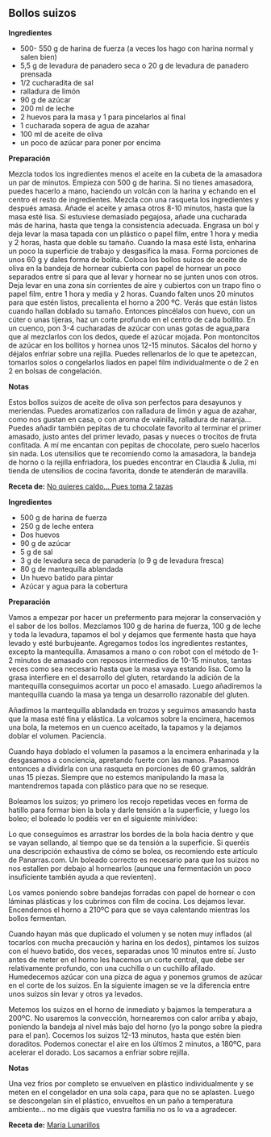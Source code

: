 ## Bollos suizos

**Ingredientes**

- 500- 550 g de harina de fuerza (a veces los hago con harina normal y salen bien)
- 5,5 g de levadura de panadero seca o 20 g de levadura de panadero prensada
- 1/2 cucharadita de sal
- ralladura de limón
- 90 g de azúcar
- 200 ml de leche
- 2 huevos para la masa y 1 para pincelarlos al final
- 1 cucharada sopera de agua de azahar
- 100 ml de aceite de oliva
- un poco de azúcar para poner por encima

**Preparación**

Mezcla todos los ingredientes menos el aceite en la cubeta de la amasadora un par de minutos. Empieza con 500 g de harina.
Si no tienes amasadora, puedes hacerlo a mano, haciendo un volcán con la harina y echando en el centro el resto de ingredientes. Mezcla con una rasqueta los ingredientes y después amasa.
Añade el aceite y amasa otros 8-10 minutos, hasta que la masa esté lisa. Si estuviese demasiado pegajosa, añade una cucharada más de harina, hasta que tenga la consistencia adecuada.
Engrasa un bol y deja levar la masa tapada con un plástico o papel film, entre 1 hora y media y 2 horas, hasta que doble su tamaño.
Cuando la masa esté lista, enharina un poco la superficie de trabajo y desgasifica la masa.
Forma porciones de unos 60 g y dales forma de bolita.
Coloca los bollos suizos de aceite de oliva en la bandeja de hornear cubierta con papel de hornear un poco separados entre sí para que al levar y hornear no se junten unos con otros.
Deja levar en una zona sin corrientes de aire y cubiertos con un trapo fino o papel film, entre 1 hora y media y 2 horas.
Cuando falten unos 20 minutos para que estén listos, precalienta el horno a 200 ºC.
Verás que están listos cuando hallan doblado su tamaño. Entonces pincélalos con huevo, con un cúter o unas tijeras, haz un corte profundo en el centro de cada bollito.
En un cuenco, pon 3-4 cucharadas de azúcar con unas gotas de agua,para que al mezclarlos con los dedos, quede el azúcar mojada.
Pon montoncitos de azúcar en los bollitos y hornea unos 12-15 minutos.
Sácalos del horno y déjalos enfriar sobre una rejilla.
Puedes rellenarlos de lo que te apetezcan, tomarlos solos o congelarlos liados en papel film individualmente o de 2 en 2 en bolsas de congelación.

**Notas**

Estos bollos suizos de aceite de oliva son perfectos para desayunos y meriendas. Puedes aromatizarlos con ralladura de limón y agua de azahar, como nos gustan en casa, o con aroma de vainilla, ralladura de naranja…
Puedes añadir también pepitas de tu chocolate favorito al terminar el primer amasado, justo antes del primer levado, pasas y nueces o trocitos de fruta confitada. A mí me encantan con pepitas de chocolate, pero suelo hacerlos sin nada.
Los utensilios que te recomiendo como la amasadora, la bandeja de horno o la rejilla enfriadora, los puedes encontrar en Claudia & Julia, mi tienda de utensilios de cocina favorita, donde te atenderán de maravilla.

**Receta de:** [No quieres caldo... Pues toma 2 tazas](http://www.puestoma2tazas.com/bollos-suizos-de-aceite-de-oliva)

**Ingredientes**

- 500 g de harina de fuerza
- 250 g de leche entera
- Dos huevos
- 90 g de azúcar
- 5 g de sal
- 3 g de levadura seca de panadería (o 9 g de levadura fresca)
- 80 g de mantequilla ablandada
- Un huevo batido para pintar
- Azúcar y agua para la cobertura

**Preparación**

Vamos a empezar por hacer un prefermento para mejorar la conservación y el sabor de los bollos. Mezclamos 100 g de harina de fuerza, 100 g de leche y toda la levadura, tapamos el bol y dejamos que fermente hasta que haya levado y esté burbujeante.
Agregamos todos los ingredientes restantes, excepto la mantequilla. Amasamos a mano o con robot con el método de 1-2 minutos de amasado con reposos intermedios de 10-15 minutos, tantas veces como sea necesario hasta que la masa vaya estando lisa. Como la grasa interfiere en el desarrollo del gluten, retardando la adición de la mantequilla conseguimos acortar un poco el amasado. Luego añadiremos la mantequilla cuando la masa ya tenga un desarrollo razonable del gluten.


Añadimos la mantequilla ablandada en trozos y seguimos amasando hasta que la masa esté fina y elástica. La volcamos sobre la encimera, hacemos una bola, la metemos en un cuenco aceitado, la tapamos y la dejamos doblar el volumen. Paciencia.


Cuando haya doblado el volumen la pasamos a la encimera enharinada y la desgasamos a conciencia, apretando fuerte con las manos. Pasamos entonces a dividirla con una rasqueta en porciones de 60 gramos, saldrán unas 15 piezas. Siempre que no estemos manipulando la masa la mantendremos tapada con plástico para que no se reseque.


Boleamos los suizos; yo primero los recojo repetidas veces en forma de hatillo para formar bien la bola y darle tensión a la superficie, y luego los boleo; el boleado lo podéis ver en el siguiente minivídeo:

Lo que conseguimos es arrastrar los bordes de la bola hacia dentro y que se vayan sellando, al tiempo que se da tensión a la superficie. Si queréis una descripción exhaustiva de cómo se bolea, os recomiendo este artículo de Panarras.com. Un boleado correcto es necesario para que los suizos no nos estallen por debajo al hornearlos (aunque una fermentación un poco insuficiente también ayuda a que revienten).


Los vamos poniendo sobre bandejas forradas con papel de hornear o con láminas plásticas y los cubrimos con film de cocina. Los dejamos levar.
Encendemos el horno a 210ºC para que se vaya calentando mientras los bollos fermentan.


Cuando hayan más que duplicado el volumen y se noten muy inflados (al tocarlos con mucha precaución y harina en los dedos), pintamos los suizos con el huevo batido, dos veces, separadas unos 10 minutos entre sí. Justo antes de meter en el horno les hacemos un corte central, que debe ser relativamente profundo, con una cuchilla o un cuchillo afilado. Humedecemos azúcar con una pizca de agua y ponemos grumos de azúcar en el corte de los suizos.
En la siguiente imagen se ve la diferencia entre unos suizos sin levar y otros ya levados.


Metemos los suizos en el horno de inmediato y bajamos la temperatura a 200ºC. No usaremos la convección, hornearemos con calor arriba y abajo, poniendo la bandeja al nivel más bajo del horno (yo la pongo sobre la piedra para el pan). Cocemos los suizos 12-13 minutos, hasta que estén bien doraditos. Podemos conectar el aire en los últimos 2 minutos, a 180ºC, para acelerar el dorado. Los sacamos a enfriar sobre rejilla.

**Notas**

Una vez fríos por completo se envuelven en plástico individualmente y se meten en el congelador en una sola capa, para que no se aplasten. Luego se descongelan sin el plástico, envueltos en un paño a temperatura ambiente… no me digáis que vuestra familia no os lo va a agradecer.

**Receta de:** [María Lunarillos](http://www.marialunarillos.com/blog/2014/09/receta-de-bollos-suizos.html)
